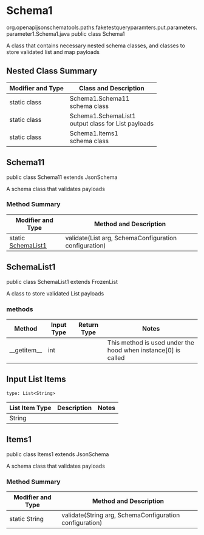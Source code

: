 # Schema1
org.openapijsonschematools.paths.faketestqueryparamters.put.parameters.parameter1.Schema1.java
public class Schema1

A class that contains necessary nested schema classes, and classes to store validated list and map payloads

## Nested Class Summary
| Modifier and Type | Class and Description |
| ----------------- | ---------------------- |
| static class | Schema1.Schema11<br> schema class |
| static class | Schema1.SchemaList1<br> output class for List payloads |
| static class | Schema1.Items1<br> schema class |

## Schema11
public class Schema11
extends JsonSchema

A schema class that validates payloads

### Method Summary
| Modifier and Type | Method and Description |
| ----------------- | ---------------------- |
| static [SchemaList1](#schemalist1) | validate(List<String> arg, SchemaConfiguration configuration) |

## SchemaList1
public class SchemaList1
extends FrozenList<String>

A class to store validated List payloads

### methods
Method | Input Type | Return Type | Notes
------ | ---------- | ----------- | ------
&lowbar;&lowbar;getitem&lowbar;&lowbar; | int |  | This method is used under the hood when instance[0] is called

## Input List Items
```
type: List<String>
```
List Item Type | Description | Notes
-------------------- | ------------- | -------------
String |  |

## Items1
public class Items1
extends JsonSchema

A schema class that validates payloads

### Method Summary
| Modifier and Type | Method and Description |
| ----------------- | ---------------------- |
| static String | validate(String arg, SchemaConfiguration configuration) |
